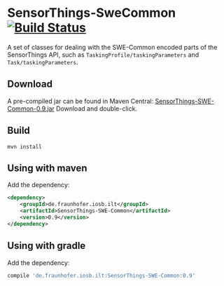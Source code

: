 # SensorThings-SweCommon  [![Build Status](https://github.com/FraunhoferIOSB/SensorThings-SweCommon/workflows/Maven%20Build/badge.svg)](https://github.com/FraunhoferIOSB/SensorThings-SweCommon/actions)

A set of classes for dealing with the SWE-Common encoded parts of the SensorThings API, such as `TaskingProfile/taskingParameters` and `Task/taskingParameters`.

## Download

A pre-compiled jar can be found in Maven Central:
[SensorThings-SWE-Common-0.9.jar](https://repo1.maven.org/maven2/de/fraunhofer/iosb/ilt/SensorThings-SWE-Common/0.6/SensorThings-SWE-Common-0.9.jar)
Download and double-click.

## Build
```
mvn install
```

## Using with maven

Add the dependency:
```xml
<dependency>
    <groupId>de.fraunhofer.iosb.ilt</groupId>
    <artifactId>SensorThings-SWE-Common</artifactId>
    <version>0.9</version>
</dependency>

```

## Using with gradle

Add the dependency:
```gradle
compile 'de.fraunhofer.iosb.ilt:SensorThings-SWE-Common:0.9'
```
